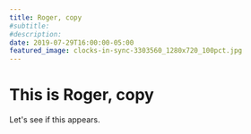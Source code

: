```yaml
---
title: Roger, copy
#subtitle:
#description:
date: 2019-07-29T16:00:00-05:00
featured_image: clocks-in-sync-3303560_1280x720_100pct.jpg
---
```


# This is Roger, copy

Let's see if this appears.